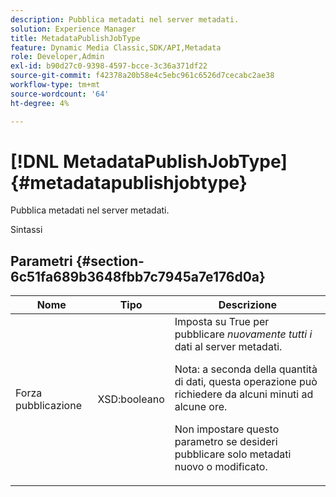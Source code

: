 ```yaml
---
description: Pubblica metadati nel server metadati.
solution: Experience Manager
title: MetadataPublishJobType
feature: Dynamic Media Classic,SDK/API,Metadata
role: Developer,Admin
exl-id: b90d27c0-9398-4597-bcce-3c36a371df22
source-git-commit: f42378a20b58e4c5ebc961c6526d7cecabc2ae38
workflow-type: tm+mt
source-wordcount: '64'
ht-degree: 4%

---
```


# [!DNL MetadataPublishJobType]{#metadatapublishjobtype}

Pubblica metadati nel server metadati.

Sintassi

## Parametri {#section-6c51fa689b3648fbb7c7945a7e176d0a}

<table id="table_23B5CFC5C3F946F9AFDB6A83A1AAB7AF"> 
 <thead> 
  <tr> 
   <th colname="col1" class="entry"> Nome </th> 
   <th colname="col2" class="entry"> Tipo </th> 
   <th colname="col3" class="entry"> Descrizione </th> 
  </tr> 
 </thead>
 <tbody> 
  <tr> 
   <td colname="col1"> <span class="codeph"><span class="varname"> Forza pubblicazione</span> </span> </td> 
   <td colname="col2"> <span class="codeph"> XSD:booleano</span> </td> 
   <td colname="col3">Imposta su <span class="codeph"> True</span> per pubblicare <i>nuovamente tutti i</i> dati al server metadati. <p>Nota: a seconda della quantità di dati, questa operazione può richiedere da alcuni minuti ad alcune ore. </p><p>Non impostare questo parametro se desideri pubblicare solo metadati nuovo o modificato. </p></td> 
  </tr> 
 </tbody> 
</table>
